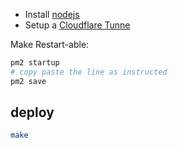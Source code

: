 * Install [nodejs](https://deb.nodesource.com/)
* Setup a [Cloudflare Tunne](https://developers.cloudflare.com/cloudflare-one/connections/connect-networks/get-started/create-local-tunnel/)


Make Restart-able:

```bash
pm2 startup
# copy paste the line as instructed
pm2 save
```

## deploy

```bash
make
```


